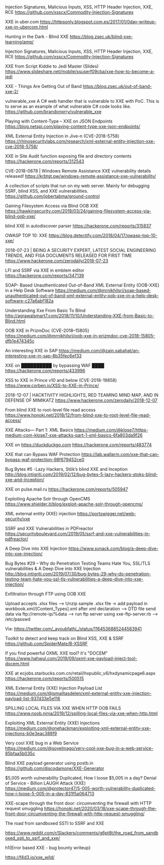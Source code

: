 #
#
#
#

Injection Signatures, Malicious Inputs, XSS, HTTP Header Injection, XXE, RCE https://github.com/xsscx/Commodity-Injection-Signatures


XXE in uber.com https://httpsonly.blogspot.com.es/2017/01/0day-writeup-xxe-in-ubercom.html


Hunting in the Dark - Blind XXE
https://blog.zsec.uk/blind-xxe-learning/amp/


Injection Signatures, Malicious Inputs, XSS, HTTP Header Injection, XXE, RCE
https://github.com/xsscx/Commodity-Injection-Signatures


XXE from Script Kiddie to Jedi Master (Slides)
https://www.slideshare.net/mobile/ssuserf09cba/xxe-how-to-become-a-jedi


XXE - Things Are Getting Out of Band https://blog.zsec.uk/out-of-band-xxe-2/


vulnerable_xxe
A C# web handler that is vulnerable to XXE with PoC. This is to serve as an example of what vulnerable C# code looks like.
https://github.com/brandonprry/vulnerable_xxe


Playing with Content-Type – XXE on JSON Endpoints
https://blog.netspi.com/playing-content-type-xxe-json-endpoints/


XML External Entity Injection in Jive-n (CVE-2018-5758)
https://rhinosecuritylabs.com/research/xml-external-entity-injection-xxe-cve-2018-5758/


XXE in Site Audit function exposing file and directory contents https://hackerone.com/reports/312543


CVE-2018-0878 | Windows Remote Assistance XXE vulnerability details released!
https://krbtgt.pw/windows-remote-assistance-xxe-vulnerability/


A collection of scripts that run on my web server. Mainly for debugging SSRF, blind XSS, and XXE vulnerabilities.
https://github.com/jobertabma/ground-control


Gaining Filesystem Access via Blind OOB XXE
https://hawkinsecurity.com/2018/03/24/gaining-filesystem-access-via-blind-oob-xxe/


blind XXE in autodiscover parser https://hackerone.com/reports/315837


OWASP TOP 10: XXE
https://blog.detectify.com/2018/04/17/owasp-top-10-xxe/


2018-07-23 | BEING A SECURITY EXPERT, LATEST SOCIAL ENGINEERING TRENDS, AND FISA DOCUMENTS RELEASED FOR FIRST TIME
https://www.hackerone.com/zerodaily/2018-07-23


LFI and SSRF via XXE in emblem editor
https://hackerone.com/reports/347139


SOAP- Based Unauthenticated Out-of-Band XML External Entity (OOB-XXE) in a Help Desk Software
https://medium.com/@mrnikhilsri/soap-based-unauthenticated-out-of-band-xml-external-entity-oob-xxe-in-a-help-desk-software-c27a6abf182a


Understanding Xxe From Basic To Blind
http://agrawalsmart7.com/2018/11/10/Understanding-XXE-from-Basic-to-Blind.html


OOB XXE in PrizmDoc (CVE-2018–15805)
https://medium.com/@mrnikhilsri/oob-xxe-in-prizmdoc-cve-2018-15805-dfb1e474345c


An interesting XXE in SAP
https://medium.com/@zain.sabahat/an-interesting-xxe-in-sap-8b35fec6ef33


XXE on ██████████ by bypassing WAF ████
https://hackerone.com/reports/433996


XSS to XXE in Prince v10 and below (CVE-2018-19858)
https://www.corben.io/XSS-to-XXE-in-Prince/


2018-12-07 | HACKTIVITY HIGHLIGHTS, RED TEAMING MIND MAP, AND IN DEFENSE OF 
MIMIKATZ
https://www.hackerone.com/zerodaily/2018-12-07


From blind XXE to root-level file read access
https://www.honoki.net/2018/12/from-blind-xxe-to-root-level-file-read-access/


XXE Attacks— Part 1: XML Basics
https://medium.com/@klose7/https-medium-com-klose7-xxe-attacks-part-1-xml-basics-6fa803da9f26


XXE on https://duckduckgo.com https://hackerone.com/reports/483774


XXE that can Bypass WAF Protection
https://lab.wallarm.com/xxe-that-can-bypass-waf-protection-98f679452ce0


Bug Bytes #5 -Lazy Hackers, Stök’s blind XXE and Inception
http://blog.intigriti.com/2019/02/12/bug-bytes-5-lazy-hackers-stoks-blind-xxe-and-inception/


XXE on pulse.mail.ru
https://hackerone.com/reports/505947


Exploiting Apache Solr through OpenCMS
https://www.shielder.it/blog/exploit-apache-solr-through-opencms/


XML external entity (XXE) injection
https://portswigger.net/web-security/xxe


SSRF and XXE Vulnerabilities in PDFreactor https://securityboulevard.com/2019/05/ssrf-and-xxe-vulnerabilities-in-pdfreactor/


A Deep Dive into XXE Injection
https://www.synack.com/blog/a-deep-dive-into-xxe-injection/


Bug Bytes #29 – Why do Penetration Testing Teams Hate You, SSL/TLS vulnerabilities & A Deep Dive into XXE Injection
http://blog.intigriti.com/2019/07/30/bug-bytes-29-why-do-penetration-testing-team-hate-you-ssl-tls-vulnerabilities-a-deep-dive-into-xxe-injection/


Exfiltration through FTP using OOB XXE

Upload accepts .xlsx files --> Unzip sample .xlsx file -> add payload in workbook.xml/[Content_Types].xml after xml declaration -->  DTD file send data via ftp://remote-ip/%data --> run ftp server using xxe-ftp-server.rb --> /etc/passwd

Via: https://twitter.com/_ayoubfathi_/status/1164536885244583941


Toolkit to detect and keep track on Blind XSS, XXE & SSRF
https://github.com/SpiderMate/B-XSSRF


If you find powerful OXML XXE tool? it's "DOCEM"
https://www.hahwul.com/2019/09/oxml-xxe-payload-inject-tool-docem.html


XXE at ecjobs.starbucks.com.cn/retail/hxpublic_v6/hxdynamicpage6.aspx
https://hackerone.com/reports/500515


XML External Entity (XXE) Injection Payload List
https://medium.com/@ismailtasdelen/xml-external-entity-xxe-injection-payload-list-937d33e5e116


SPILLING LOCAL FILES VIA XXE WHEN HTTP OOB FAILS
https://www.noob.ninja/2019/12/spilling-local-files-via-xxe-when-http.html


Exploiting XML External Entity (XXE) Injections
https://medium.com/@onehackman/exploiting-xml-external-entity-xxe-injections-b0e3eac388f9


Very cool XXE bug in a Web Service
https://medium.com/@soyelmago/very-cool-xxe-bug-in-a-web-service-85bfaa5b035c


Blind XXE payload generator using postb.in
https://github.com/discodamone/XXE-Generator


$5,005 worth vulnerability Duplicated, How I loose $5,005 in a day? Denial of Service - Billion LAUGH Attack (XXE)
https://medium.com/@protector47/5-005-worth-vulnerability-duplicated-how-i-loose-5-005-in-a-day-831f5a064713


XXE-scape through the front door: circumventing the firewall with HTTP request smuggling
https://honoki.net/2020/03/18/xxe-scape-through-the-front-door-circumventing-the-firewall-with-http-request-smuggling/


The road from sandboxed SSTI to SSRF and XXE

https://www.reddit.com/r/Slackers/comments/g6pt8t/the_road_from_sandboxed_ssti_to_ssrf_and_xxe/


h1{Error based XXE - bug bounty writeup}

https://f4d3.io/xxe_wild/
